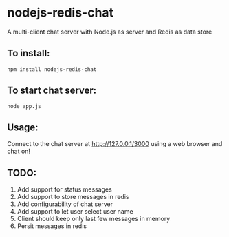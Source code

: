 # nodejs-redis-chat
A multi-client chat server with Node.js as server and Redis as data store

## To install:
```
npm install nodejs-redis-chat
```

## To start chat server:
```
node app.js
```

## Usage:
Connect to the chat server at http://127.0.0.1/3000 using a web browser and chat on!

## TODO:
1. Add support for status messages
2. Add support to store messages in redis
3. Add configurability of chat server
4. Add support to let user select user name
5. Client should keep only last few messages in memory
6. Persit messages in redis